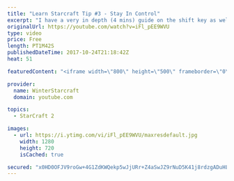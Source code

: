 ```yaml
---
title: "Learn Starcraft Tip #3 - Stay In Control"
excerpt: "I have a very in depth (4 mins) guide on the shift key as well here https://www.youtube.com/watch?v=7x9pHr544oY"
originalUrl: https://youtube.com/watch?v=iFl_pEE9WVU
type: video
price: Free
length: PT1M42S
publishedDateTime: 2017-10-24T21:18:42Z
heat: 51

featuredContent: "<iframe width=\"800\" height=\"500\" frameborder=\"0\" src=\"https://www.youtube.com/embed/iFl_pEE9WVU\" allow=\"accelerometer; autoplay; encrypted-media; gyroscope; picture-in-picture\" allowfullscreen></iframe>"

provider:
  name: WinterStarcraft
  domain: youtube.com

topics:
  - StarCraft 2

images:
  - url: https://i.ytimg.com/vi/iFl_pEE9WVU/maxresdefault.jpg
    width: 1280
    height: 720
    isCached: true

secured: "x0HD0OFJV9roGw+4G1ZdKWQekp5wJjURr+Z4aSwJZ9rNuD5K41j8rdzgADuHL+wiAM9XQ7z+Vz5zzT+SP9HISudMHqCPdwvMVmIXbbNq1jAX+3JbAYlqjNnCDMJZR6GDyZ7CztHCRRpzesrCMvU0vPRUadIPiwNp2JO3+KPph/i9e1JPAhoQ3gMY7UU5b51/ZHYWMpuRt2qU8CWJpvS7ZLNxmyRhqhOB4ND9TcZbfrCtbOA70/0j2w24NjFrx47gcjs8LOGzlbEkr4SKFFSCfA4rA9fcqodaOI8AxKALv8zFQaNUXt2T5MuiAjOQwri1h0hb7yQc5vXTznloA4AdEivHlrK1QBS4FjPC6dDHGlZASM1ZXz2Vf82J4+vJo/bc6v0MgryIjQEqceKfI61dzKVksknK/fwyS6HP1QE0fuQ=;lfMU98PL4zAtbBshMHw2Ow=="
---
```


